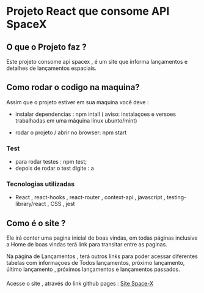 # Projeto React que consome API SpaceX

## O que o Projeto faz ?

Este projeto consome api spacex , é um site que informa lançamentos e detalhes de lançamentos espaciais.

## Como rodar o codigo na maquina?

Assim que o projeto estiver em sua maquina você deve :
-  instalar dependencias : npm intall
( aviso:  instalaçoes e versoes trabalhadas em uma máquina linux ubunto/mint)

-  rodar o projeto / abrir no browser: npm start

### Test

- para rodar testes : npm test;
- depois de rodar o test digite : a

### Tecnologias utilizadas 
- React , react-hooks , react-router , context-api , javascript , testing-library/react , CSS , jest

## Como é o site ?

Ele irá conter uma pagina inicial de boas vindas, em todas páginas inclusive a Home de boas vindas terá link para transitar entre as paginas.
 
Na página de Lançamentos , terá outros links para poder acessar diferentes tabelas com informaçoes de Todos lançamentos, próximo lançamento, último lançamento , próximos lançamentos e lançamentos passados. 

#### 
Acesse o site , através do link github pages :
<a href="https://carolinainglethe.github.io/ci-space-x/" target="_blank"> Site Space-X </a>
 
